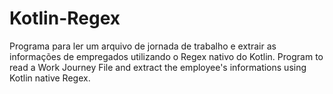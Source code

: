 # Kotlin-Regex
Programa para ler um arquivo de jornada de trabalho e extrair as informações de empregados utilizando o Regex nativo do Kotlin.
Program to read a Work Journey File and extract the employee's informations using Kotlin native Regex.
